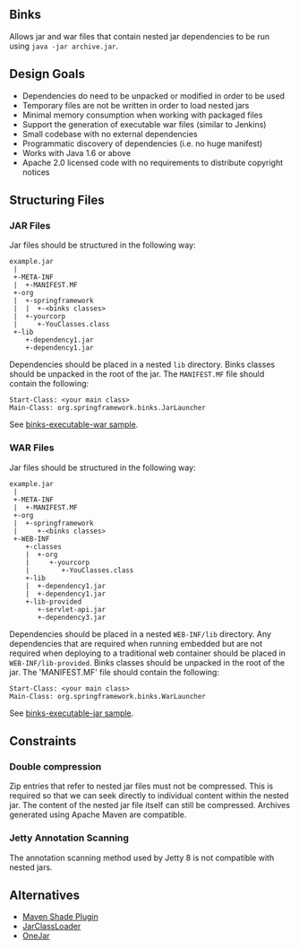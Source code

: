 ## Binks
Allows jar and war files that contain nested jar dependencies to be
run using `java -jar archive.jar`.

## Design Goals
* Dependencies do need to be unpacked or modified in order to be used
* Temporary files are not be written in order to load nested jars
* Minimal memory consumption when working with packaged files
* Support the generation of executable war files (similar to Jenkins)
* Small codebase with no external dependencies
* Programmatic discovery of dependencies (i.e. no huge manifest)
* Works with Java 1.6 or above
* Apache 2.0 licensed code with no requirements to distribute copyright notices

## Structuring Files

### JAR Files
Jar files should be structured in the following way:

	example.jar
	 |
	 +-META-INF
	 |  +-MANIFEST.MF
	 +-org
	 |  +-springframework
	 |  |  +-<binks classes>
	 |  +-yourcorp
	 |     +-YouClasses.class
	 +-lib
	    +-dependency1.jar
	    +-dependency1.jar

Dependencies should be placed in a nested `lib` directory. Binks classes should be
unpacked in the root of the jar. The `MANIFEST.MF` file should contain the following:

	Start-Class: <your main class>
	Main-Class: org.springframework.binks.JarLauncher

See [binks-executable-war sample](https://github.com/philwebb/binks/tree/master/binks-samples/binks-executable-war).

### WAR Files
Jar files should be structured in the following way:

	example.jar
	 |
	 +-META-INF
	 |  +-MANIFEST.MF
	 +-org
	 |  +-springframework
	 |     +-<binks classes>
	 +-WEB-INF
	    +-classes
	    |  +-org
	    |     +-yourcorp
	    |        +-YouClasses.class
	    +-lib
	    |  +-dependency1.jar
	    |  +-dependency1.jar
	    +-lib-provided
	       +-servlet-api.jar
	       +-dependency3.jar

Dependencies should be placed in a nested `WEB-INF/lib` directory. Any dependencies
that are required when running embedded but are not required when deploying to
a traditional web container should be placed in `WEB-INF/lib-provided`. Binks
classes should be unpacked in the root of the jar. The 'MANIFEST.MF' file should contain
the following:

	Start-Class: <your main class>
	Main-Class: org.springframework.binks.WarLauncher

See [binks-executable-jar sample](https://github.com/philwebb/binks/tree/master/binks-samples/binks-executable-jar).

## Constraints

### Double compression
Zip entries that refer to nested jar files must not be compressed.  This is required so
that we can seek directly to individual content within the nested jar.  The content of
the nested jar file itself can still be compressed. Archives generated using Apache
Maven are compatible.

### Jetty Annotation Scanning
The annotation scanning method used by Jetty 8 is not compatible with nested jars.

## Alternatives
* [Maven Shade Plugin](http://maven.apache.org/plugins/maven-shade-plugin/)
* [JarClassLoader](http://www.jdotsoft.com/JarClassLoader.php)
* [OneJar](http://one-jar.sourceforge.net)
